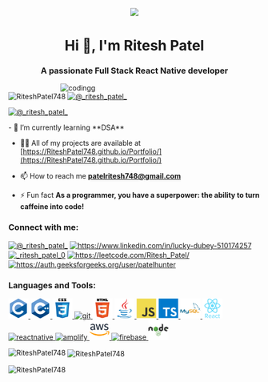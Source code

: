<p align="center"><img src="https://readme-typing-svg.herokuapp.com/?lines=Web%20and%20Mobile%20Developer%20;Correct%20Logic%20and%20high%20Creativety;High%20Coding%20level%20and%20Clean%20Code;Always%20learning%20new%20tech&font=Lobster&center=true&width=650&height=120&color=0194DD&vCenter=true&size=36"></p>
<h1 align="center">Hi 👋, I'm Ritesh Patel</h1>
<h3 align="center">A passionate Full Stack React Native developer </h3>
<img align = "right" alt = "codingg" width = "400" src = "https://user-images.githubusercontent.com/22107794/139606420-eaa56bc7-9377-4f5d-9356-aed07bed3143.gif">

<p align="left"> <img src="https://komarev.com/ghpvc/?username=RiteshPatel748&label=Profile%20views&color=0e75b6&style=flat" alt="RiteshPatel748" />  <a href="https://www.linkedin.com/in/ritesh-patel-developer/" target="blank"><img src="https://img.shields.io/badge/-Ritesh%20Patel-blue?style=flat&logo=Linkedin&logoColor=white&link=https://www.linkedin.com/in/ritesh-patel-developer" alt="@_ritesh_patel_" /></a></p>

<p align="left"> <a href="https://twitter.com/@_ritesh_patel_" target="blank"><img src="https://img.shields.io/twitter/follow/@_ritesh_patel_?logo=twitter&style=for-the-badge" alt="@_ritesh_patel_" /></a></p>
- 🌱 I’m currently learning **DSA**

- 👨‍💻 All of my projects are available at [https://RiteshPatel748.github.io/Portfolio/](https://RiteshPatel748.github.io/Portfolio/)

- 📫 How to reach me **patelritesh748@gmail.com**

- ⚡ Fun fact **As a programmer, you have a superpower: the ability to turn caffeine into code!**

<h3 align="left">Connect with me:</h3>
<p align="left">
<a href="https://twitter.com/@_ritesh_patel_" target="blank"><img align="center" src="https://raw.githubusercontent.com/rahuldkjain/github-profile-readme-generator/master/src/images/icons/Social/twitter.svg" alt="@_ritesh_patel_" height="30" width="40" /></a>
<a href="https://www.linkedin.com/in/ritesh-patel-developer" target="blank"><img align="center" src="https://raw.githubusercontent.com/rahuldkjain/github-profile-readme-generator/master/src/images/icons/Social/linked-in-alt.svg" alt="https://www.linkedin.com/in/lucky-dubey-510174257" height="30" width="40" /></a>
<a href="https://instagram.com/_ritesh_patel_0" target="blank"><img align="center" src="https://raw.githubusercontent.com/rahuldkjain/github-profile-readme-generator/master/src/images/icons/Social/instagram.svg" alt="_ritesh_patel_0" height="30" width="40" /></a>
<a href="https://leetcode.com/Ritesh_Patel/" target="blank"><img align="center" src="https://raw.githubusercontent.com/rahuldkjain/github-profile-readme-generator/master/src/images/icons/Social/leet-code.svg" alt="https://leetcode.com/Ritesh_Patel/" height="30" width="40" /></a>
<a href="https://auth.geeksforgeeks.org/user/https://auth.geeksforgeeks.org/user/patelhunter" target="blank"><img align="center" src="https://raw.githubusercontent.com/rahuldkjain/github-profile-readme-generator/master/src/images/icons/Social/geeks-for-geeks.svg" alt="https://auth.geeksforgeeks.org/user/patelhunter" height="30" width="40" /></a>
</p>

<h3 align="left">Languages and Tools:</h3>
<p align="left"> <a href="https://www.cprogramming.com/" target="_blank" rel="noreferrer"> <img src="https://raw.githubusercontent.com/devicons/devicon/master/icons/c/c-original.svg" alt="c" width="40" height="40"/> </a> 
<a href="https://www.cplusplus.com/" target="_blank" rel="noreferrer"> <img src="https://raw.githubusercontent.com/devicons/devicon/master/icons/cplusplus/cplusplus-original.svg" alt="c" width="40" height="40"/> </a> 
<a href="https://www.w3schools.com/css/" target="_blank" rel="noreferrer"> <img src="https://raw.githubusercontent.com/devicons/devicon/master/icons/css3/css3-original-wordmark.svg" alt="css3" width="40" height="40"/> </a> 
<a href="https://git-scm.com/" target="_blank" rel="noreferrer"> <img src="https://www.vectorlogo.zone/logos/git-scm/git-scm-icon.svg" alt="git" width="40" height="40"/> </a> 
<a href="https://www.w3.org/html/" target="_blank" rel="noreferrer"> <img src="https://raw.githubusercontent.com/devicons/devicon/master/icons/html5/html5-original-wordmark.svg" alt="html5" width="40" height="40"/> </a> 
<a href="https://www.java.com" target="_blank" rel="noreferrer"> <img src="https://raw.githubusercontent.com/devicons/devicon/master/icons/java/java-original.svg" alt="java" width="40" height="40"/> </a> 
<a href="https://developer.mozilla.org/en-US/docs/Web/JavaScript" target="_blank" rel="noreferrer"> <img src="https://raw.githubusercontent.com/devicons/devicon/master/icons/javascript/javascript-original.svg" alt="javascript" width="40" height="40"/> </a> 
<a href="https://www.typescriptlang.org/" target="_blank" rel="noreferrer"> <img src="https://raw.githubusercontent.com/devicons/devicon/master/icons/typescript/typescript-original.svg" alt="typescript" width="40" height="40"/> </a>
<a href="https://www.mysql.com/" target="_blank" rel="noreferrer"> <img src="https://raw.githubusercontent.com/devicons/devicon/master/icons/mysql/mysql-original-wordmark.svg" alt="mysql" width="40" height="40"/> </a> 
<a href="https://reactjs.org/" target="_blank" rel="noreferrer"> <img src="https://raw.githubusercontent.com/devicons/devicon/master/icons/react/react-original-wordmark.svg" alt="react" width="40" height="40"/> </a> 
<a href="https://reactnative.dev/" target="_blank" rel="noreferrer"> <img src="https://reactnative.dev/img/header_logo.svg" alt="reactnative" width="40" height="40"/> </a> 
<a href="https://aws.amazon.com/amplify/" target="_blank" rel="noreferrer"> <img src="https://docs.amplify.aws/assets/logo-dark.svg" alt="amplify" width="40" height="40"/> </a> 
<a href="https://aws.amazon.com" target="_blank" rel="noreferrer"> <img src="https://raw.githubusercontent.com/devicons/devicon/master/icons/amazonwebservices/amazonwebservices-original-wordmark.svg" alt="aws" width="40" height="40"/> </a> 
<a href="https://firebase.google.com/" target="_blank" rel="noreferrer"> <img src="https://www.vectorlogo.zone/logos/firebase/firebase-icon.svg" alt="firebase" width="40" height="40"/> </a> 
<a href="https://nodejs.org" target="_blank" rel="noreferrer"> <img src="https://raw.githubusercontent.com/devicons/devicon/master/icons/nodejs/nodejs-original-wordmark.svg" alt="nodejs" width="40" height="40"/> </a></p>

<p><img align="left" src="https://github-readme-stats.vercel.app/api/top-langs?username=RiteshPatel748&show_icons=true&locale=en&layout=compact" alt="RiteshPatel748" /></p>

<p>&nbsp;<img align="center" src="https://github-readme-stats.vercel.app/api?username=RiteshPatel748&show_icons=true&locale=en" alt="RiteshPatel748" /></p>

<p><img align="center" src="https://github-readme-streak-stats.herokuapp.com/?user=RiteshPatel748&" alt="RiteshPatel748" /></p>
